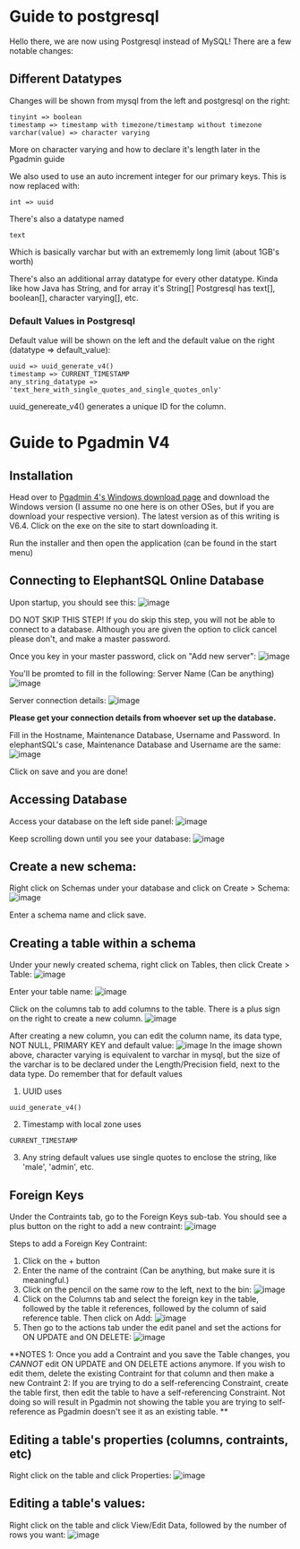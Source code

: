 # Guide to postgresql

Hello there, we are now using Postgresql instead of MySQL! There are a few notable changes:

## Different Datatypes
Changes will be shown from mysql from the left and postgresql on the right:
```
tinyint => boolean
timestamp => timestamp with timezone/timestamp without timezone
varchar(value) => character varying
```
More on character varying and how to declare it's length later in the Pgadmin guide

We also used to use an auto increment integer for our primary keys. This is now replaced with:
```
int => uuid
```

There's also a datatype named
```
text
```
Which is basically varchar but with an extrememly long limit (about 1GB's worth)

There's also an additional array datatype for every other datatype. Kinda like how Java has String, and for array it's String[]
Postgresql has text[], boolean[], character varying[], etc.

### Default Values in Postgresql
Default value will be shown on the left and the default value on the right (datatype => default_value):
```
uuid => uuid_generate_v4()
timestamp => CURRENT_TIMESTAMP
any_string_datatype => 'text_here_with_single_quotes_and_single_quotes_only'
```
uuid_genereate_v4() generates a unique ID for the column.

# Guide to Pgadmin V4

## Installation
Head over to [Pgadmin 4's Windows download page](https://www.postgresql.org/ftp/pgadmin/pgadmin4/v6.4/windows/) and download the Windows version (I assume no one here is on other OSes, but if you are download your respective version). The latest version as of this writing is V6.4. Click on the exe on the site to start downloading it.

Run the installer and then open the application (can be found in the start menu)

## Connecting to ElephantSQL Online Database
Upon startup, you should see this:
![image](https://user-images.githubusercontent.com/87083745/149625483-576d187b-01dd-492b-b5e5-1b226489e1a3.png)

DO NOT SKIP THIS STEP! If you do skip this step, you will not be able to connect to a database. Although you are given the option to click cancel please don't, and make a master password.

Once you key in your master password, click on "Add new server":
![image](https://user-images.githubusercontent.com/87083745/149625560-0d5e23a6-6f8e-47ed-8a28-fcc09d20bda8.png)

You'll be promted to fill in the following:
Server Name (Can be anything)
![image](https://user-images.githubusercontent.com/87083745/149625580-97eb8ce6-f2a8-4f99-a600-63ed08ee3229.png)

Server connection details:
![image](https://user-images.githubusercontent.com/87083745/149625618-3238fce1-96c0-413c-9420-40d43c78f11e.png)

**Please get your connection details from whoever set up the database.**

Fill in the Hostname, Maintenance Database, Username and Password. In elephantSQL's case, Maintenance Database and Username are the same:
![image](https://user-images.githubusercontent.com/87083745/149625716-66cedab8-162f-4d16-8122-3ca6a7f3533a.png)

Click on save and you are done!

## Accessing Database
Access your database on the left side panel:
![image](https://user-images.githubusercontent.com/87083745/149625782-ac488b14-22a0-4a9b-aaea-d26e55d5c6af.png)

Keep scrolling down until you see your database:
![image](https://user-images.githubusercontent.com/87083745/149625808-87c9a090-6d6c-4040-a294-e78061ebe9b6.png)

## Create a new schema:
Right click on Schemas under your database and click on Create > Schema:
![image](https://user-images.githubusercontent.com/87083745/149625866-c7f9ef6c-bb4a-4cc1-b70e-c45bd87246bd.png)

Enter a schema name and click save.

## Creating a table within a schema
Under your newly created schema, right click on Tables, then click Create > Table:
![image](https://user-images.githubusercontent.com/87083745/149625927-763e8c09-2d0a-4ac7-b5dc-c250be0ec702.png)

Enter your table name:
![image](https://user-images.githubusercontent.com/87083745/149625939-e81a3745-499c-47f9-b02f-7390a2b145a4.png)

Click on the columns tab to add columns to the table. There is a plus sign on the right to create a new column.
![image](https://user-images.githubusercontent.com/87083745/149625973-7f905944-c860-4969-8189-7fc41e9f2429.png)

After creating a new column, you can edit the column name, its data type, NOT NULL, PRIMARY KEY and default value:
![image](https://user-images.githubusercontent.com/87083745/149626571-fcacf5ec-4545-40bf-8403-b79648c5f0e1.png)
In the image shown above, character varying is equivalent to varchar in mysql, but the size of the varchar is to be declared under the Length/Precision field, next to the data type.
Do remember that for default values
1. UUID uses
```
uuid_generate_v4()
```
2. Timestamp with local zone uses
```
CURRENT_TIMESTAMP
```
3. Any string default values use single quotes to enclose the string, like 'male', 'admin', etc.

## Foreign Keys
Under the Contraints tab, go to the Foreign Keys sub-tab. You should see a plus button on the right to add a new contraint:
![image](https://user-images.githubusercontent.com/87083745/149626131-4ad432f0-52dd-4d1a-8d66-a901252a86ad.png)

Steps to add a Foreign Key Contraint:
1. Click on the + button
2. Enter the name of the contraint (Can be anything, but make sure it is meaningful.)
3. Click on the pencil on the same row to the left, next to the bin:
![image](https://user-images.githubusercontent.com/87083745/149626196-d41aa9fc-24d2-4594-b4a3-d9d935e776a8.png)
4. Click on the Columns tab and select the foreign key in the table, followed by the table it references, followed by the column of said reference table. Then click on Add:
![image](https://user-images.githubusercontent.com/87083745/149626242-9aae1e54-3d33-4882-9d86-29d58b0cb56d.png)
5. Then go to the actions tab under the edit panel and set the actions for ON UPDATE and ON DELETE:
![image](https://user-images.githubusercontent.com/87083745/149626286-a5e8b943-79d7-4d86-9816-f9b599d6b4ff.png)

**NOTES
1: Once you add a Contraint and you save the Table changes, you _CANNOT_ edit ON UPDATE and ON DELETE actions anymore. If you wish to edit them, delete the existing Contraint for that column and then make a new Contraint
2: If you are trying to do a self-referencing Constraint, create the table first, then edit the table to have a self-referencing Constraint. Not doing so will result in Pgadmin not showing the table you are trying to self-reference as Pgadmin doesn't see it as an existing table.
**

## Editing a table's properties (columns, contraints, etc)
Right click on the table and click Properties:
![image](https://user-images.githubusercontent.com/87083745/149626492-34a25168-b0a3-462a-9588-6c509b0ce270.png)

## Editing a table's values:
Right click on the table and click View/Edit Data, followed by the number of rows you want:
![image](https://user-images.githubusercontent.com/87083745/149626516-06a01b18-2941-4ef7-96d1-83a66b768b2e.png)















